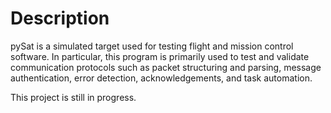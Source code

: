 # Description
pySat is a simulated target used for testing flight and mission control software. In particular, this program is primarily used to test and validate communication protocols such as packet structuring and parsing, message authentication, error detection, acknowledgements, and task automation. 

This project is still in progress.
